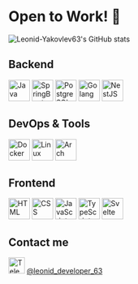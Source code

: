 # Open to Work! 🚀

![Leonid-Yakovlev63's GitHub stats](https://github-readme-stats.vercel.app/api?username=Leonid-Yakovlev63&show_icons=true&theme=radical)

## Backend
<div>
    <a href="https://www.java.com" target="_blank" rel="noopener noreferrer"> <img alt="Java" height="42px" src="https://cdn.jsdelivr.net/gh/devicons/devicon/icons/java/java-original.svg" /></a>
    <a href="https://spring.io" target="_blank" rel="noopener noreferrer"> <img alt="SpringBoot" height="42px" src="https://cdn.jsdelivr.net/gh/devicons/devicon/icons/spring/spring-original-wordmark.svg" /></a>
    <a href="https://www.postgresql.org/" target="_blank" rel="noopener noreferrer"> <img alt="PostgreSQL" height="42px" src="https://cdn.jsdelivr.net/gh/devicons/devicon/icons/postgresql/postgresql-original.svg" /></a>  
    <a href="https://golang.org/" target="_blank" rel="noopener noreferrer"> <img alt="Golang" height="42px" src="https://cdn.jsdelivr.net/gh/devicons/devicon/icons/go/go-original.svg" /></a>
    <a href="https://nestjs.com/" target="_blank" rel="noopener noreferrer"> <img alt="NestJS" height="42px" src="https://cdn.jsdelivr.net/gh/devicons/devicon/icons/nestjs/nestjs-plain.svg" /></a>
</div>

## DevOps & Tools
<div>
    <a href="https://www.docker.com/" target="_blank" rel="noopener noreferrer"> <img alt="Docker" height="42px" src="https://cdn.jsdelivr.net/gh/devicons/devicon/icons/docker/docker-original.svg" /></a>
    <a href="https://www.linux.org/" target="_blank" rel="noopener noreferrer"> <img alt="Linux" height="42px" src="https://cdn.jsdelivr.net/gh/devicons/devicon@latest/icons/linux/linux-original.svg" /></a>
    <a href="https://archlinux.org/" target="_blank" rel="noopener noreferrer"> <img alt="Arch" height="42px" src="https://cdn.jsdelivr.net/gh/devicons/devicon@latest/icons/archlinux/archlinux-original.svg" /></a>
</div>

## Frontend
<div>
    <a href="https://developer.mozilla.org/en-US/docs/Web/HTML" target="_blank" rel="noopener noreferrer"> <img alt="HTML" height="42px" src="https://cdn.jsdelivr.net/gh/devicons/devicon/icons/html5/html5-original.svg" /></a>
    <a href="https://developer.mozilla.org/en-US/docs/Web/CSS" target="_blank" rel="noopener noreferrer"> <img alt="CSS" height="42px" src="https://cdn.jsdelivr.net/gh/devicons/devicon/icons/css3/css3-original.svg" /></a>
    <a href="https://developer.mozilla.org/en-US/docs/Web/JavaScript" target="_blank" rel="noopener noreferrer"> <img alt="JavaScript" height="42px" src="https://cdn.jsdelivr.net/gh/devicons/devicon/icons/javascript/javascript-original.svg" /></a>
    <a href="https://www.typescriptlang.org/" target="_blank" rel="noopener noreferrer"> <img alt="TypeScript" height="42px" src="https://cdn.jsdelivr.net/gh/devicons/devicon/icons/typescript/typescript-original.svg" /></a>
    <a href="https://svelte.dev/" target="_blank" rel="noopener noreferrer"> <img alt="Svelte" height="42px" src="https://cdn.jsdelivr.net/gh/devicons/devicon/icons/svelte/svelte-original.svg" /></a>
</div>

## Contact me
[<img alt="Telegram" height="32px" src="https://upload.wikimedia.org/wikipedia/commons/8/82/Telegram_logo.svg" />](https://t.me/leonid_developer_63) [@leonid_developer_63](https://t.me/leonid_developer_63)
